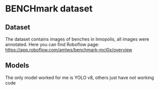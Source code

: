 # BENCHmark dataset
## Dataset
The dataset contains images of benches in Innopolis, all images were annotated. Here you can find Roboflow page: https://app.roboflow.com/amlws/benchmark-mcl0x/overview

## Models
The only model worked for me is YOLO v8, others just have not working code
